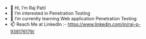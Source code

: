 - 👋 Hi, I’m Raj Patil
- 👀 I’m interested in Penetration Testing
- 🌱 I’m currently learning Web application Penetration Testing 
- 📫 Reach Me at LinkedIn :- https://www.linkedin.com/in/raj-p-938176179/

<!---
patilraj2407/patilraj2407 is a ✨ special ✨ repository because its `README.md` (this file) appears on your GitHub profile.
You can click the Preview link to take a look at your changes.
--->
